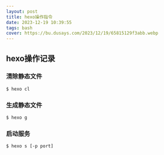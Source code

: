```yaml
---
layout: post
title: hexo操作指令
date: 2023-12-19 10:39:55
tags: bash
cover: https://bu.dusays.com/2023/12/19/65815129f3abb.webp
---
```


## hexo操作记录

### 清除静态文件

``` bash
$ hexo cl 
```

### 生成静态文件

``` bash
$ hexo g
```

### 启动服务

``` bash
$ hexo s [-p port] 
```

